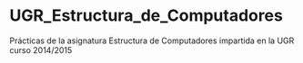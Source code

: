 # UGR_Estructura_de_Computadores
Prácticas de la asignatura Estructura de Computadores impartida en la UGR curso 2014/2015
